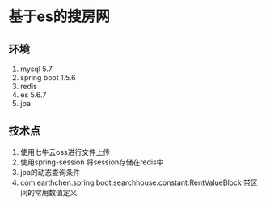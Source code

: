 # 基于es的搜房网

## 环境

1. mysql 5.7
2. spring boot 1.5.6
3. redis
4. es 5.6.7
5. jpa

## 技术点

1. 使用七牛云oss进行文件上传
2. 使用spring-session 将session存储在redis中
5. jpa的动态查询条件
6. com.earthchen.spring.boot.searchhouse.constant.RentValueBlock  带区间的常用数值定义

